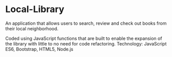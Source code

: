 # Local-Library
An application that allows users to search, review and check out books from their local neighborhood.


Coded using JavaScript functions that are built to enable the expansion of the library with little to no need for code refactoring.
Technology: JavaScript ES6, Bootstrap, HTML5, Node.js
